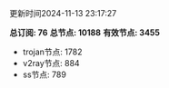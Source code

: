 更新时间2024-11-13 23:17:27

**总订阅: 76**
**总节点: 10188**
**有效节点: 3455**
- trojan节点: 1782
- v2ray节点: 884
- ss节点: 789
